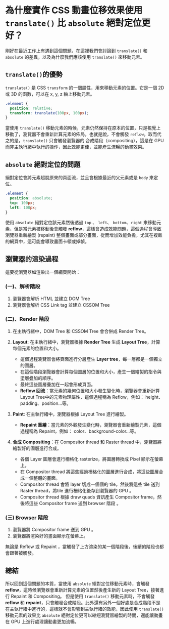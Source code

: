 # 為什麼實作 CSS 動畫位移效果使用 `translate()` 比 `absolute` 絕對定位更好？

剛好在最近工作上有遇到這個問題，在這裡我們會討論到 `translate()` 和 `absolute` 的差異，以及為什麼我們應該使用 `translate()` 來移動元素。

## `translate()`的優勢

`translate()` 是 CSS `transform` 的一個屬性，用來移動元素的位置。它是一個 2D 或 3D 的函數，可以在 x, y, z 軸上移動元素。

```css
.element {
  position: relative;
  transform: translate(100px, 100px);
}
```

當使用 `translate()` 移動元素的時候，元素仍然保持在原本的位置，只是視覺上移動了，瀏覽器不會重新計算元素的佈局，也就是說，不會觸發 `reflow`。取而代之的是，`translate()` 只會觸發瀏覽器的 合成階段（compositing），這是在 GPU 而非主執行緒中執行的操作，因此效能更佳，並能產生流暢的動畫效果。

## `absolute` 絕對定位的問題

絕對定位會將元素超脫原來的頁面流，並且會根據最近的父元素或是 `body` 來定位。

```css
.element {
  position: absolute;
  top: 100px;
  left: 100px;
}
```

使用 `absolute` 絕對定位該元素然後透過 `top` 、 `left`、 `bottom`、`right` 來移動元素，但是當元素被移動後會觸發 **reflow**，這樣會造成效能問題，這個過程會導致瀏覽器重新繪製 (repaint) 整個畫面或部分畫面，從而增加效能負擔，尤其在複雜的網頁中，這可能會導致畫面卡頓或掉幀。

## 瀏覽器的渲染過程

這要從瀏覽器如渲染出一個網頁開始：

### (一)、解析階段

1. 瀏覽器會解析 HTML 並建立 DOM Tree
2. 瀏覽器會解析 CSS Link tag 並建立 CSSOM Tree

### (二)、Render 階段

1. 在主執行緒中，DOM Tree 和 CSSOM Tree 會合併成 Render Tree。
2. **Layout**: 在主執行緒中，瀏覽器根據 **Render Tree** 生成 **Layout Tree**，計算每個元素的位置和大小。

   - 這個過程瀏覽器會將頁面進行分層產生 **Layer tree**，每一層都是一個獨立的圖層。
   - 在這個階段瀏覽器會計算每個圖層的位置和大小，產生一個繪製的指令與塗層疊加的順序。
   - 最終這些圖層疊加在一起會形成頁面。
   - **Reflow 回流**：當元素的幾何位置和大小發生變化時，瀏覽器會重新計算 Layout Tree中的元素物理屬性，這個過程稱為 Reflow，例如：
     height、padding、position...等。

3. **Paint**: 在主執行緒中，瀏覽器根據 Layout Tree 進行繪製。
   - **Repaint 重繪**：當元素的外觀發生變化時，瀏覽器會重新繪製元素，這個過程稱為 Repaint，例如：
     color、background-color...等。
4. **合成 Compositing**：在 Compositor thread 和 Raster thread 中，瀏覽器將繪製好的圖層進行合成。
   - 各個 Layer 圖層會進行柵格化 rasterize，將圖層轉換成 Pixel 顯示在螢幕上。
   - 在 Compositor thread 將這些經過柵格化的圖層進行合成，將這些圖層合成一個整體的畫面。
   - Compositor thread 會將 layer 切成一個個的 tile，然後將這些 tile 送到 Raster thread，將tile 進行柵格化後存到瀏覽器的 GPU 。
   - Compositor thread 根據 draw quads 資訊產生 Compositor frame，然後將這些 Compositor frame 送到 browser 階段 。

### (三) Browser 階段

1. 瀏覽器將 Compositor frame 送到 GPU 。
2. 瀏覽器將渲染好的畫面顯示在螢幕上。

無論是 Reflow 或 Repaint ，當觸發了上方渲染的某一個階段後，後續的階段也都會跟著被觸發。

## 總結

所以回到這個問題的本質，當使用 `absolute` 絕對定位移動元素時，會觸發 **reflow**，這時候瀏覽器會重新計算元素的位置然後產生新的 Layout Tree，接著進行 Repaint 和 Compositing。
但是使用 `translate()` 移動元素時，不會觸發 **reflow** 和 **repaint**，只會觸發合成階段。此外還有另外一個好處是合成階段不是在主執行緒中進行的，這樣就不會影響到主執行緒的效能，因此使用 `translate()` 移動元素的效果比 `absolute` 絕對定位更可以縮短瀏覽器繪製的時間，還能讓動畫在 GPU 上進行處理讓動畫更加流暢。
